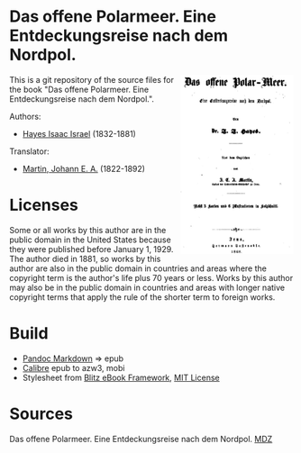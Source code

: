 # Das offene Polarmeer. Eine Entdeckungsreise nach dem Nordpol.

<img align="right" width="200" src="https://github.com/kogo59/Das_offene_Polar-Meer/blob/main/images/cover.jpg">

This is a git repository of the source files for the book "Das offene Polarmeer. Eine Entdeckungsreise nach dem Nordpol.".

Authors:

* [Hayes Isaac Israel](https://de.wikipedia.org/wiki/Isaac_Israel_Hayes) (1832-1881)

Translator:

* [Martin, Johann E. A.](https://d-nb.info/gnd/120641747) (1822-1892)


# Licenses
Some or all works by this author are in the public domain in the United States
because they were published before January 1, 1929. The author died in 1881, so
works by this author are also in the public domain in countries and areas where
the copyright term is the author's life plus 70 years or less. Works by this
author may also be in the public domain in countries and areas with longer
native copyright terms that apply the rule of the shorter term to foreign works.

# Build
* [Pandoc Markdown](https://pandoc.org/MANUAL.html#pandocs-markdown) => epub
* [Calibre](https://calibre-ebook.com/) epub to azw3, mobi
* Stylesheet from [Blitz eBook Framework](https://friendsofepub.github.io/Blitz/), [MIT License](https://github.com/FriendsOfEpub/Blitz/blob/master/LICENSE)

# Sources
Das offene Polarmeer. Eine Entdeckungsreise nach dem Nordpol. [MDZ](https://www.digitale-sammlungen.de/de/view/bsb10465321?page=1)


